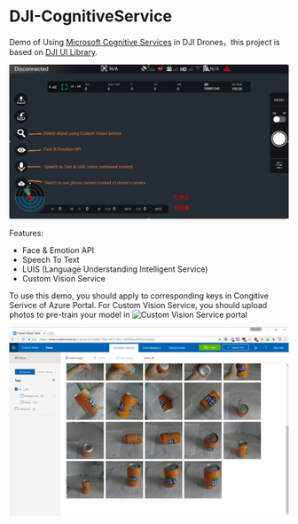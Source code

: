 # DJI-CognitiveService

Demo of Using [Microsoft Cognitive Services](https://azure.microsoft.com/en-us/services/cognitive-services/) in DJI Drones，this project is based on [DJI UI Library](https://github.com/dji-sdk/Mobile-UILibrary-Android).

![UI Screenshot](./art/dji1.png)

Features:

* Face & Emotion API
* Speech To Text
* LUIS (Language Understanding Intelligent Service)
* Custom Vision Service

To use this demo, you should apply to corresponding keys in Congitive Serivce of Azure Portal. For Custom Vision Service, you should upload photos to pre-train your model in ![Custom Vision Service portal](https://www.customvision.ai)

![Custom Vision Service Portal](./art/dji2.png)


